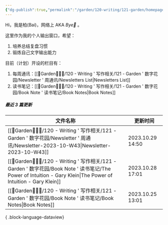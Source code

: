 ```yaml
---
{"dg-publish":true,"permalink":"/garden/120-writing/121-garden/homepage/","tags":["gardenEntry"],"created":"2023-10-05T20:16:41.499+08:00","updated":"2023-10-28T12:38:52.396+08:00"}
---
```



Hi，我是柏(Bai)，网络上 AKA *Bye👋* 。

这里作为我的个人输出窗口，希望：
1. 培养总结复盘习惯
2. 锻炼自己文字输出能力

目前（计划）开设的栏目有：
1. 每周通讯：[[🏡Garden🧑🏻‍🌾/120 - Writing ' 写作相关/121 - Garden ' 数字花园/Newsletter ' 周通讯/Newsletters List\|Newsletters List]]
2. 读书笔记：[[🏡Garden🧑🏻‍🌾/120 - Writing ' 写作相关/121 - Garden ' 数字花园/Book Note ' 读书笔记/Book Notes\|Book Notes]]

##### 最近 3 篇更新
| 文件名称                                                                                                                                                      | 更新时间             |
| --------------------------------------------------------------------------------------------------------------------------------------------------------- | ---------------- |
| [[🏡Garden🧑🏻‍🌾/120 - Writing ' 写作相关/121 - Garden ' 数字花园/Newsletter ' 周通讯/Newsletter-2023-10-W43\|Newsletter-2023-10-W43]]                           | 2023.10.29 14:50 |
| [[🏡Garden🧑🏻‍🌾/120 - Writing ' 写作相关/121 - Garden ' 数字花园/Book Note ' 读书笔记/The Power of Intuition - Gary Klein\|The Power of Intuition - Gary Klein]] | 2023.10.28 17:01 |
| [[🏡Garden🧑🏻‍🌾/120 - Writing ' 写作相关/121 - Garden ' 数字花园/Book Note ' 读书笔记/Book Notes\|Book Notes]]                                                   | 2023.10.25 13:01 |

{ .block-language-dataview}
